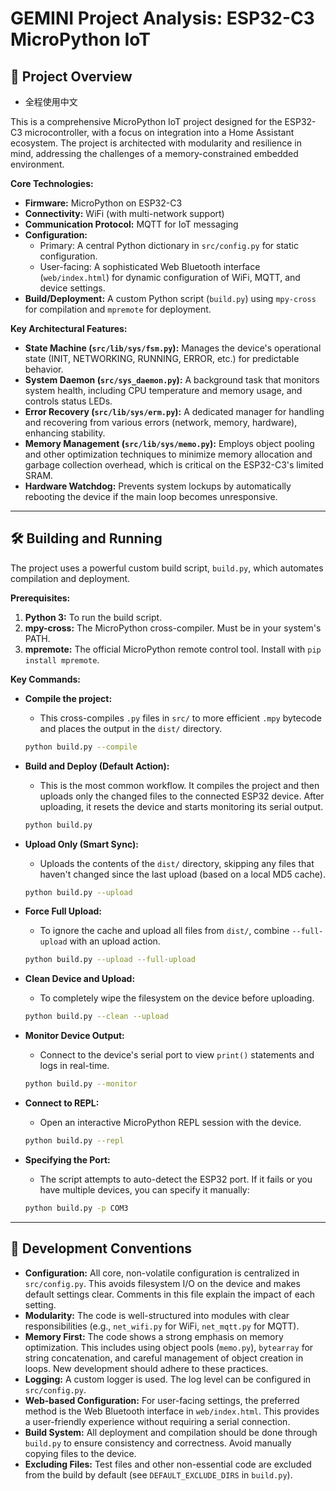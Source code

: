 # GEMINI Project Analysis: ESP32-C3 MicroPython IoT

## 🚀 Project Overview

- 全程使用中文

This is a comprehensive MicroPython IoT project designed for the ESP32-C3 microcontroller, with a focus on integration into a Home Assistant ecosystem. The project is architected with modularity and resilience in mind, addressing the challenges of a memory-constrained embedded environment.

**Core Technologies:**
*   **Firmware:** MicroPython on ESP32-C3
*   **Connectivity:** WiFi (with multi-network support)
*   **Communication Protocol:** MQTT for IoT messaging
*   **Configuration:**
    *   Primary: A central Python dictionary in `src/config.py` for static configuration.
    *   User-facing: A sophisticated Web Bluetooth interface (`web/index.html`) for dynamic configuration of WiFi, MQTT, and device settings.
*   **Build/Deployment:** A custom Python script (`build.py`) using `mpy-cross` for compilation and `mpremote` for deployment.

**Key Architectural Features:**
*   **State Machine (`src/lib/sys/fsm.py`):** Manages the device's operational state (INIT, NETWORKING, RUNNING, ERROR, etc.) for predictable behavior.
*   **System Daemon (`src/sys_daemon.py`):** A background task that monitors system health, including CPU temperature and memory usage, and controls status LEDs.
*   **Error Recovery (`src/lib/sys/erm.py`):** A dedicated manager for handling and recovering from various errors (network, memory, hardware), enhancing stability.
*   **Memory Management (`src/lib/sys/memo.py`):** Employs object pooling and other optimization techniques to minimize memory allocation and garbage collection overhead, which is critical on the ESP32-C3's limited SRAM.
*   **Hardware Watchdog:** Prevents system lockups by automatically rebooting the device if the main loop becomes unresponsive.

---

## 🛠️ Building and Running

The project uses a powerful custom build script, `build.py`, which automates compilation and deployment.

**Prerequisites:**
1.  **Python 3:** To run the build script.
2.  **mpy-cross:** The MicroPython cross-compiler. Must be in your system's PATH.
3.  **mpremote:** The official MicroPython remote control tool. Install with `pip install mpremote`.

**Key Commands:**

*   **Compile the project:**
    *   This cross-compiles `.py` files in `src/` to more efficient `.mpy` bytecode and places the output in the `dist/` directory.
    ```bash
    python build.py --compile
    ```

*   **Build and Deploy (Default Action):**
    *   This is the most common workflow. It compiles the project and then uploads only the changed files to the connected ESP32 device. After uploading, it resets the device and starts monitoring its serial output.
    ```bash
    python build.py
    ```

*   **Upload Only (Smart Sync):**
    *   Uploads the contents of the `dist/` directory, skipping any files that haven't changed since the last upload (based on a local MD5 cache).
    ```bash
    python build.py --upload
    ```

*   **Force Full Upload:**
    *   To ignore the cache and upload all files from `dist/`, combine `--full-upload` with an upload action.
    ```bash
    python build.py --upload --full-upload
    ```

*   **Clean Device and Upload:**
    *   To completely wipe the filesystem on the device before uploading.
    ```bash
    python build.py --clean --upload
    ```

*   **Monitor Device Output:**
    *   Connect to the device's serial port to view `print()` statements and logs in real-time.
    ```bash
    python build.py --monitor
    ```

*   **Connect to REPL:**
    *   Open an interactive MicroPython REPL session with the device.
    ```bash
    python build.py --repl
    ```

*   **Specifying the Port:**
    *   The script attempts to auto-detect the ESP32 port. If it fails or you have multiple devices, you can specify it manually:
    ```bash
    python build.py -p COM3
    ```

---

## 📖 Development Conventions

*   **Configuration:** All core, non-volatile configuration is centralized in `src/config.py`. This avoids filesystem I/O on the device and makes default settings clear. Comments in this file explain the impact of each setting.
*   **Modularity:** The code is well-structured into modules with clear responsibilities (e.g., `net_wifi.py` for WiFi, `net_mqtt.py` for MQTT).
*   **Memory First:** The code shows a strong emphasis on memory optimization. This includes using object pools (`memo.py`), `bytearray` for string concatenation, and careful management of object creation in loops. New development should adhere to these practices.
*   **Logging:** A custom logger is used. The log level can be configured in `src/config.py`.
*   **Web-based Configuration:** For user-facing settings, the preferred method is the Web Bluetooth interface in `web/index.html`. This provides a user-friendly experience without requiring a serial connection.
*   **Build System:** All deployment and compilation should be done through `build.py` to ensure consistency and correctness. Avoid manually copying files to the device.
*   **Excluding Files:** Test files and other non-essential code are excluded from the build by default (see `DEFAULT_EXCLUDE_DIRS` in `build.py`).
